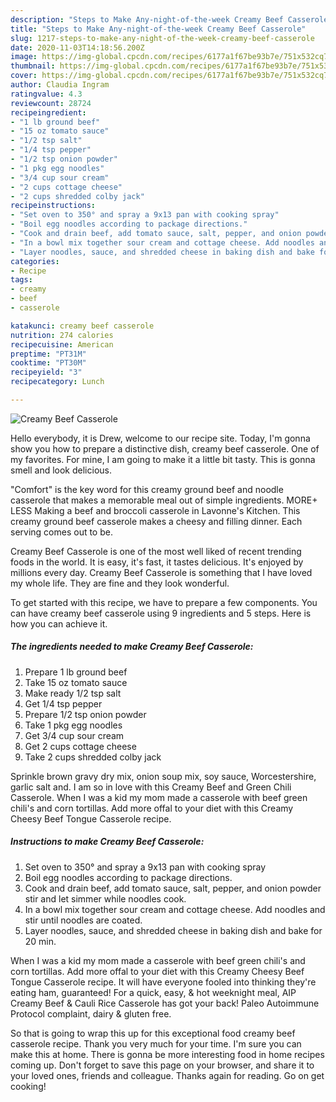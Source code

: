 ```yaml
---
description: "Steps to Make Any-night-of-the-week Creamy Beef Casserole"
title: "Steps to Make Any-night-of-the-week Creamy Beef Casserole"
slug: 1217-steps-to-make-any-night-of-the-week-creamy-beef-casserole
date: 2020-11-03T14:18:56.200Z
image: https://img-global.cpcdn.com/recipes/6177a1f67be93b7e/751x532cq70/creamy-beef-casserole-recipe-main-photo.jpg
thumbnail: https://img-global.cpcdn.com/recipes/6177a1f67be93b7e/751x532cq70/creamy-beef-casserole-recipe-main-photo.jpg
cover: https://img-global.cpcdn.com/recipes/6177a1f67be93b7e/751x532cq70/creamy-beef-casserole-recipe-main-photo.jpg
author: Claudia Ingram
ratingvalue: 4.3
reviewcount: 28724
recipeingredient:
- "1 lb ground beef"
- "15 oz tomato sauce"
- "1/2 tsp salt"
- "1/4 tsp pepper"
- "1/2 tsp onion powder"
- "1 pkg egg noodles"
- "3/4 cup sour cream"
- "2 cups cottage cheese"
- "2 cups shredded colby jack"
recipeinstructions:
- "Set oven to 350° and spray a 9x13 pan with cooking spray"
- "Boil egg noodles according to package directions."
- "Cook and drain beef, add tomato sauce, salt, pepper, and onion powder stir and let simmer while noodles cook."
- "In a bowl mix together sour cream and cottage cheese. Add noodles and stir until noodles are coated."
- "Layer noodles, sauce, and shredded cheese in baking dish and bake for 20 min."
categories:
- Recipe
tags:
- creamy
- beef
- casserole

katakunci: creamy beef casserole 
nutrition: 274 calories
recipecuisine: American
preptime: "PT31M"
cooktime: "PT30M"
recipeyield: "3"
recipecategory: Lunch

---
```



![Creamy Beef Casserole](https://img-global.cpcdn.com/recipes/6177a1f67be93b7e/751x532cq70/creamy-beef-casserole-recipe-main-photo.jpg)

Hello everybody, it is Drew, welcome to our recipe site. Today, I'm gonna show you how to prepare a distinctive dish, creamy beef casserole. One of my favorites. For mine, I am going to make it a little bit tasty. This is gonna smell and look delicious.

&#34;Comfort&#34; is the key word for this creamy ground beef and noodle casserole that makes a memorable meal out of simple ingredients. MORE+ LESS Making a beef and broccoli casserole in Lavonne&#39;s Kitchen. This creamy ground beef casserole makes a cheesy and filling dinner. Each serving comes out to be.

Creamy Beef Casserole is one of the most well liked of recent trending foods in the world. It is easy, it's fast, it tastes delicious. It's enjoyed by millions every day. Creamy Beef Casserole is something that I have loved my whole life. They are fine and they look wonderful.


To get started with this recipe, we have to prepare a few components. You can have creamy beef casserole using 9 ingredients and 5 steps. Here is how you can achieve it.

<!--inarticleads1-->

##### The ingredients needed to make Creamy Beef Casserole:

1. Prepare 1 lb ground beef
1. Take 15 oz tomato sauce
1. Make ready 1/2 tsp salt
1. Get 1/4 tsp pepper
1. Prepare 1/2 tsp onion powder
1. Take 1 pkg egg noodles
1. Get 3/4 cup sour cream
1. Get 2 cups cottage cheese
1. Take 2 cups shredded colby jack


Sprinkle brown gravy dry mix, onion soup mix, soy sauce, Worcestershire, garlic salt and. I am so in love with this Creamy Beef and Green Chili Casserole. When I was a kid my mom made a casserole with beef green chili&#39;s and corn tortillas. Add more offal to your diet with this Creamy Cheesy Beef Tongue Casserole recipe. 

<!--inarticleads2-->

##### Instructions to make Creamy Beef Casserole:

1. Set oven to 350° and spray a 9x13 pan with cooking spray
1. Boil egg noodles according to package directions.
1. Cook and drain beef, add tomato sauce, salt, pepper, and onion powder stir and let simmer while noodles cook.
1. In a bowl mix together sour cream and cottage cheese. Add noodles and stir until noodles are coated.
1. Layer noodles, sauce, and shredded cheese in baking dish and bake for 20 min.


When I was a kid my mom made a casserole with beef green chili&#39;s and corn tortillas. Add more offal to your diet with this Creamy Cheesy Beef Tongue Casserole recipe. It will have everyone fooled into thinking they&#39;re eating ham, guaranteed! For a quick, easy, &amp; hot weeknight meal, AIP Creamy Beef &amp; Cauli Rice Casserole has got your back! Paleo Autoimmune Protocol complaint, dairy &amp; gluten free. 

So that is going to wrap this up for this exceptional food creamy beef casserole recipe. Thank you very much for your time. I'm sure you can make this at home. There is gonna be more interesting food in home recipes coming up. Don't forget to save this page on your browser, and share it to your loved ones, friends and colleague. Thanks again for reading. Go on get cooking!
